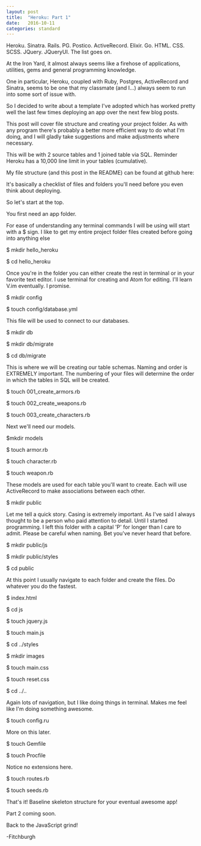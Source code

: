 ```yaml
---
layout: post
title:  "Heroku: Part 1"
date:   2016-10-11
categories: standard
---
```

Heroku. Sinatra. Rails. PG. Postico. ActiveRecord. Elixir. Go. HTML. CSS. SCSS. JQuery. JQueryUI. The list goes on.

At the Iron Yard, it almost always seems like a firehose of applications, utilities, gems and general programming knowledge.  

One in particular, Heroku, coupled with Ruby, Postgres, ActiveRecord and Sinatra, seems to be one that my classmate (and I...) always seem to run into some sort of issue with.

So I decided to write about a template I've adopted which has worked pretty well the last few times deploying an app over the next few blog posts.  

This post will cover file structure and creating your project folder.  As with any program there's probably a better more efficient way to do what I'm doing, and I will gladly take suggestions and make adjustments where necessary.

This will be with 2 source tables and 1 joined table via SQL. Reminder Heroku has a 10,000 line limit in your tables (cumulative).

My file structure (and this post in the README) can be found at github here:

It's basically a checklist of files and folders you'll need before you even think about deploying.

So let's start at the top.

You first need an app folder.

For ease of understanding any terminal commands I will be using will start with a $ sign.  I like to get my entire project folder files created before going into anything else


$ mkdir hello_heroku

$ cd hello_heroku


Once you're in the folder you can either create the rest in terminal or in your favorite text editor.  I use terminal for creating and Atom for editing. I'll learn V.im eventually. I promise.


$ mkdir config

$ touch config/database.yml


This file will be used to connect to our databases.


$ mkdir db

$ mkdir db/migrate

$ cd db/migrate


This is where we will be creating our table schemas. Naming and order is EXTREMELY important.  The numbering of your files will determine the order in which the tables in SQL will be created.


$ touch 001_create_armors.rb

$ touch 002_create_weapons.rb

$ touch 003_create_characters.rb


Next we'll need our models.


$mkdir models


$ touch armor.rb

$ touch character.rb

$ touch weapon.rb


These models are used for each table you'll want to create.  Each will use ActiveRecord to make associations between each other.


$ mkdir public


Let me tell a quick story.  Casing is extremely important. As I've said I always thought to be a person who paid attention to detail.  Until I started programming.  I left this folder with a capital 'P' for longer than I care to admit. Please be careful when naming.  Bet you've never heard that before.


$ mkdir public/js

$ mkdir public/styles

$ cd public


At this point I usually navigate to each folder and create the files.  Do whatever you do the fastest.


$ index.html

$ cd js


$ touch jquery.js

$ touch main.js


$ cd ../styles

$ mkdir images


$ touch main.css

$ touch reset.css


$ cd ../..


Again lots of navigation, but I like doing things in terminal.  Makes me feel like I'm doing something awesome.


$ touch config.ru


More on this later.


$ touch Gemfile

$ touch Procfile


Notice no extensions here.


$ touch routes.rb

$ touch seeds.rb


That's it!  Baseline skeleton structure for your eventual awesome app!


Part 2 coming soon.


Back to the JavaScript grind!

-Fitchburgh
